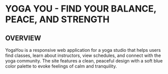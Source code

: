 # YOGA YOU - FIND YOUR BALANCE, PEACE, AND STRENGTH

## OVERVIEW
YogaYou is a responsive web application for a yoga studio that helps users find classes, learn about instructors, view schedules, and connect with the yoga community. The site features a clean, peaceful design with a soft blue color palette to evoke feelings of calm and tranquility.
